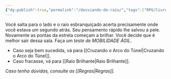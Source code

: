 ```yaml
---
{"dg-publish":true,"permalink":"/desviando-do-raio/","tags":["RPG/livro-jogo/Draegeni/story-points"],"created":"2024-12-26T18:44:09.724-05:00","updated":"2024-12-26T18:47:59.856-05:00"}
---
```



Você salta para o lado e o raio esbranquiçado acerta precisamente onde você estava um segundo atrás. Seu pensamento rápido lhe salvou a pele. Novamente as pontas da estrela começam a brilhar. Você decide que é melhor sair dessa sala. Faça um *teste de MOBILIDADE ÁGIL*.

- Caso seja bem sucedida, vá para [[Cruzando o Arco do Túnel\|Cruzando o Arco do Túnel]].
- Caso fracasse, vá para [[Raio Brilhante\|Raio Brilhante]].

*Caso tenha dúvidas, consulte as [[Regras\|Regras]].*
